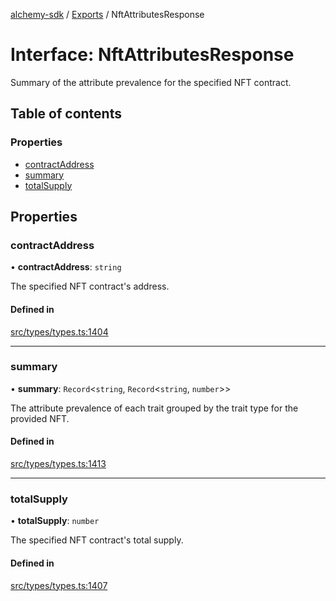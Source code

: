 [alchemy-sdk](../README.md) / [Exports](../modules.md) / NftAttributesResponse

# Interface: NftAttributesResponse

Summary of the attribute prevalence for the specified NFT contract.

## Table of contents

### Properties

- [contractAddress](NftAttributesResponse.md#contractaddress)
- [summary](NftAttributesResponse.md#summary)
- [totalSupply](NftAttributesResponse.md#totalsupply)

## Properties

### contractAddress

• **contractAddress**: `string`

The specified NFT contract's address.

#### Defined in

[src/types/types.ts:1404](https://github.com/alchemyplatform/alchemy-sdk-js/blob/4483414/src/types/types.ts#L1404)

___

### summary

• **summary**: `Record`<`string`, `Record`<`string`, `number`\>\>

The attribute prevalence of each trait grouped by the trait type for the
provided NFT.

#### Defined in

[src/types/types.ts:1413](https://github.com/alchemyplatform/alchemy-sdk-js/blob/4483414/src/types/types.ts#L1413)

___

### totalSupply

• **totalSupply**: `number`

The specified NFT contract's total supply.

#### Defined in

[src/types/types.ts:1407](https://github.com/alchemyplatform/alchemy-sdk-js/blob/4483414/src/types/types.ts#L1407)

